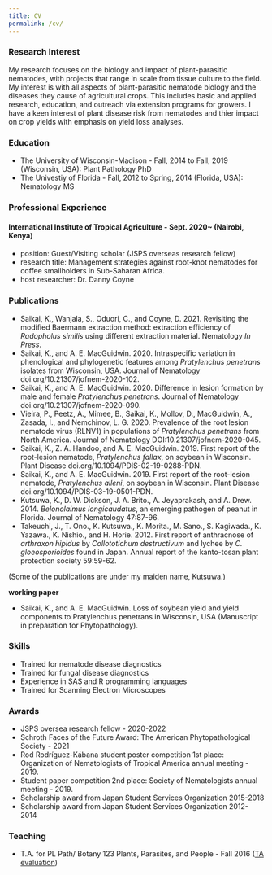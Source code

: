 ```yaml
---
title: CV
permalink: /cv/
--- 
```


### Research Interest
My research focuses on the biology and impact of plant-parasitic nematodes, with projects that range in scale from tissue culture to the field. My interest is with all aspects of plant-parasitic nematode biology and the diseases they cause of agricultural crops. This includes basic and applied research, education, and outreach via extension programs for growers. I have a keen interest of plant disease risk from nematodes and thier impact on crop yields with emphasis on yield loss analyses.


### Education 

* The University of Wisconsin-Madison - Fall, 2014 to Fall, 2019 (Wisconsin, USA): Plant Pathology PhD
* The Univestiy of Florida - Fall, 2012 to Spring, 2014 (Florida, USA): Nematology MS

### Professional Experience

#### International Institute of Tropical Agriculture - Sept. 2020~ (Nairobi, Kenya)
* position: Guest/Visiting scholar (JSPS overseas research fellow)
* research title: Management strategies against root-knot nematodes for coffee smallholders in Sub-Saharan Africa.
* host researcher: Dr. Danny Coyne


### Publications
* Saikai, K., Wanjala, S., Oduori, C., and Coyne, D. 2021. Revisiting the modified Baermann extraction method: extraction efficiency of *Radopholus similis* using different extraction material. Nematology *In Press*.
* Saikai, K., and A. E. MacGuidwin. 2020. Intraspecific variation in phenological and phylogenetic features among *Pratylenchus penetrans* isolates from Wisconsin, USA. Journal of Nematology doi.org/10.21307/jofnem-2020-102.
* Saikai, K., and A. E. MacGuidwin. 2020. Difference in lesion formation by male and female *Pratylenchus penetrans*. Journal of Nematology doi.org/10.21307/jofnem-2020-090.
* Vieira, P., Peetz, A., Mimee, B., Saikai, K., Mollov, D., MacGuidwin, A., Zasada, I., and Nemchinov, L. G. 2020. Prevalence of the root lesion nematode virus (RLNV1) in populations of *Pratylenchus penetrans* from North America. Journal of Nematology DOI:10.21307/jofnem-2020-045.
* Saikai, K., Z. A. Handoo, and A. E. MacGuidwin. 2019. First report of the root-lesion nematode, *Pratylenchus fallax*, on soybean in Wisconsin. Plant Disease doi.org/10.1094/PDIS-02-19-0288-PDN.
* Saikai, K., and A. E. MacGuidwin. 2019. First report of the root-lesion nematode, *Pratylenchus alleni*, on soybean in Wisconsin. Plant Disease doi.org/10.1094/PDIS-03-19-0501-PDN.
* Kutsuwa, K., D. W. Dickson, J. A. Brito., A. Jeyaprakash, and A. Drew. 2014.  *Belonolaimus longicaudatus*, an emerging pathogen of peanut in Florida. Journal of Nematology 47:87-96.  
* Takeuchi, J., T. Ono., K. Kutsuwa., K. Morita., M. Sano., S. Kagiwada., K. Yazawa., K. Nishio., and H. Horie. 2012. First report of anthracnose of *arthraxon hipidus* by *Collototichum destructivum* and lychee by *C. gloeosporioides* found in Japan. Annual report of the kanto-tosan plant protection society 59:59-62.

 (Some of the publications are under my maiden name, Kutsuwa.)

**working paper**
* Saikai, K., and A. E. MacGuidwin. Loss of soybean yield and yield components to Pratylenchus penetrans in Wisconsin, USA (Manuscript in preparation for Phytopathology).


### Skills
* Trained for nematode disease diagnostics
* Trained for fungal disease diagnostics
* Experience in SAS and R programming languages
* Trained for Scanning Electron Microscopes


### Awards
* JSPS oversea research fellow - 2020-2022
* Schroth Faces of the Future Award: The American Phytopathological Society - 2021
* Rod Rodríguez-Kábana student poster competition 1st place: Organization of Nematologists of Tropical America annual meeting - 2019.
* Student paper competition 2nd place: Society of Nematologists annual meeting - 2019.
* Scholarship award from Japan Student Services Organization 2015-2018 
* Scholarship award from Japan Student Services Organization 2012-2014


### Teaching
* T.A. for PL Path/ Botany 123 Plants, Parasites, and People - Fall 2016
([TA evaluation](../files/PP123_evaluation_ksaikai.pdf))





